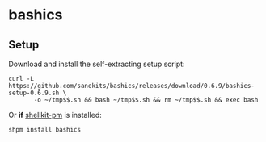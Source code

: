 # bashics

## Setup

Download and install the self-extracting setup script:

```
curl -L https://github.com/sanekits/bashics/releases/download/0.6.9/bashics-setup-0.6.9.sh \
       -o ~/tmp$$.sh && bash ~/tmp$$.sh && rm ~/tmp$$.sh && exec bash
```

Or **if** [shellkit-pm](https://github.com/sanekits/shellkit-pm) is installed:

    shpm install bashics

##
